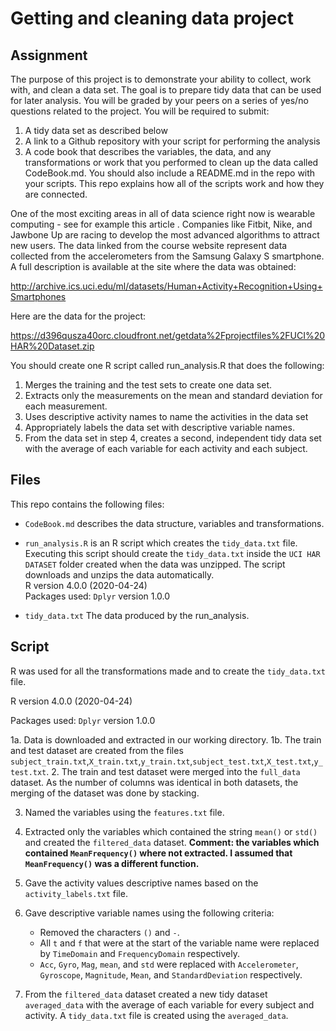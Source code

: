 # Getting and cleaning data project

## Assignment

The purpose of this project is to demonstrate your ability to collect, work with, and clean a data set. The goal is to prepare tidy data that can be used for later analysis. You will be graded by your peers on a series of yes/no questions related to the project. You will be required to submit: 
1. A tidy data set as described below 
2. A link to a Github repository with your script for performing the analysis 
3. A code book that describes the variables, the data, and any transformations or work that you performed to clean up the data called CodeBook.md. You should also include a README.md in the repo with your scripts. This repo explains how all of the scripts work and how they are connected.

One of the most exciting areas in all of data science right now is wearable computing - see for example this article . Companies like Fitbit, Nike, and Jawbone Up are racing to develop the most advanced algorithms to attract new users. The data linked from the course website represent data collected from the accelerometers from the Samsung Galaxy S smartphone. A full description is available at the site where the data was obtained:

http://archive.ics.uci.edu/ml/datasets/Human+Activity+Recognition+Using+Smartphones

Here are the data for the project:

https://d396qusza40orc.cloudfront.net/getdata%2Fprojectfiles%2FUCI%20HAR%20Dataset.zip

You should create one R script called run_analysis.R that does the following:

1. Merges the training and the test sets to create one data set.
2. Extracts only the measurements on the mean and standard deviation for each measurement.
3. Uses descriptive activity names to name the activities in the data set
4. Appropriately labels the data set with descriptive variable names.
5. From the data set in step 4, creates a second, independent tidy data set with the average of each variable for each activity and each subject.

## Files

This repo contains the following files:

* `CodeBook.md` describes the data structure, variables and transformations.

* `run_analysis.R` is an R script which creates the `tidy_data.txt` file. Executing this script should create the `tidy_data.txt` inside the `UCI HAR DATASET` folder created when the data was unzipped. The script downloads and unzips the data automatically.
\
R version 4.0.0 (2020-04-24)  
Packages used:
`Dplyr` version 1.0.0
* `tidy_data.txt` The data produced by the run_analysis.

## Script

R was used for all the transformations made and to create the `tidy_data.txt` file.

R version 4.0.0 (2020-04-24)

Packages used:
`Dplyr` version 1.0.0

1a. Data is downloaded and extracted in our working directory.
1b. The train and test dataset are created from the files `subject_train.txt`,`X_train.txt`,`y_train.txt`,`subject_test.txt`,`X_test.txt`,`y_test.txt`.
2. The train and test dataset were merged into the `full_data` dataset. As the number of columns was identical in both datasets, the merging of the dataset was done by stacking.

3. Named the variables using the `features.txt` file.

4. Extracted only the variables which contained the string `mean()` or `std()` and created the `filtered_data` dataset. **Comment: the variables which contained `MeanFrequency()` where not extracted. I assumed that `MeanFrequency()` was a different function.**

5. Gave the activity values descriptive names based on the `activity_labels.txt` file.

6. Gave descriptive variable names using the following criteria:
	* Removed the characters `()` and `-`.
	* All `t` and `f` that were at the start of the variable name were replaced by `TimeDomain` and `FrequencyDomain` respectively.
	* `Acc`, `Gyro`, `Mag`, `mean`, and `std` were replaced with `Accelerometer`, `Gyroscope`, `Magnitude`, `Mean`, and `StandardDeviation` respectively.
	
7. From the `filtered_data` dataset created a new tidy dataset `averaged_data` with the average of each variable for every subject and activity. A `tidy_data.txt` file is created using the `averaged_data`.  


